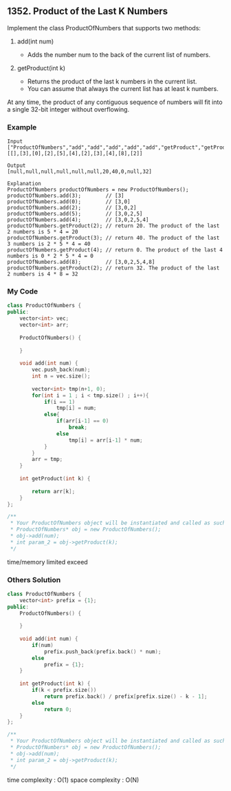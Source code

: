 ## 1352. Product of the Last K Numbers

Implement the class ProductOfNumbers that supports two methods:

1. add(int num) 
    * Adds the number num to the back of the current list of numbers.
2. getProduct(int k)

    * Returns the product of the last k numbers in the current list.
    * You can assume that always the current list has at least k numbers.

At any time, the product of any contiguous sequence of numbers will fit into a single 32-bit integer without overflowing.

### Example
```
Input
["ProductOfNumbers","add","add","add","add","add","getProduct","getProduct","getProduct","add","getProduct"]
[[],[3],[0],[2],[5],[4],[2],[3],[4],[8],[2]]

Output
[null,null,null,null,null,null,20,40,0,null,32]

Explanation
ProductOfNumbers productOfNumbers = new ProductOfNumbers();
productOfNumbers.add(3);        // [3]
productOfNumbers.add(0);        // [3,0]
productOfNumbers.add(2);        // [3,0,2]
productOfNumbers.add(5);        // [3,0,2,5]
productOfNumbers.add(4);        // [3,0,2,5,4]
productOfNumbers.getProduct(2); // return 20. The product of the last 2 numbers is 5 * 4 = 20
productOfNumbers.getProduct(3); // return 40. The product of the last 3 numbers is 2 * 5 * 4 = 40
productOfNumbers.getProduct(4); // return 0. The product of the last 4 numbers is 0 * 2 * 5 * 4 = 0
productOfNumbers.add(8);        // [3,0,2,5,4,8]
productOfNumbers.getProduct(2); // return 32. The product of the last 2 numbers is 4 * 8 = 32 
```

### My Code
```c++
class ProductOfNumbers {
public:
    vector<int> vec;
    vector<int> arr;
    
    ProductOfNumbers() {
        
    }
    
    void add(int num) {
        vec.push_back(num);
        int n = vec.size();
        
        vector<int> tmp(n+1, 0);
        for(int i = 1 ; i < tmp.size() ; i++){
            if(i == 1)
                tmp[i] = num;
            else{
                if(arr[i-1] == 0)
                    break;
                else
                    tmp[i] = arr[i-1] * num;
            }
        }
        arr = tmp;
    }
    
    int getProduct(int k) {
            
        return arr[k];
    }
};

/**
 * Your ProductOfNumbers object will be instantiated and called as such:
 * ProductOfNumbers* obj = new ProductOfNumbers();
 * obj->add(num);
 * int param_2 = obj->getProduct(k);
 */
```
time/memory limited exceed

### Others Solution
```c++
class ProductOfNumbers {
    vector<int> prefix = {1};
public:
    ProductOfNumbers() {
        
    }
    
    void add(int num) {
        if(num)
            prefix.push_back(prefix.back() * num);
        else
            prefix = {1};
    }
    
    int getProduct(int k) {
        if(k < prefix.size())
            return prefix.back() / prefix[prefix.size() - k - 1];
        else
            return 0;
    }
};

/**
 * Your ProductOfNumbers object will be instantiated and called as such:
 * ProductOfNumbers* obj = new ProductOfNumbers();
 * obj->add(num);
 * int param_2 = obj->getProduct(k);
 */
```
time complexity : O(1)
space complexity : O(N)
